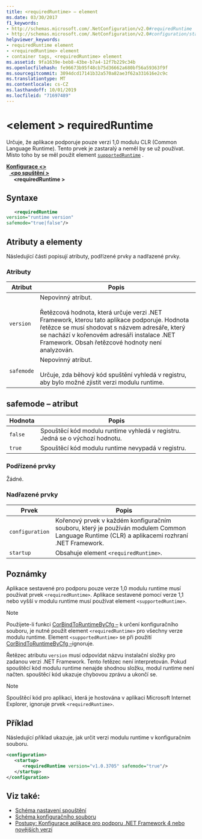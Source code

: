 ```yaml
---
title: <requiredRuntime> – element
ms.date: 03/30/2017
f1_keywords:
- http://schemas.microsoft.com/.NetConfiguration/v2.0#requiredRuntime
- http://schemas.microsoft.com/.NetConfiguration/v2.0#configuration/startup/requiredRuntime
helpviewer_keywords:
- requiredRuntime element
- <requiredRuntime> element
- container tags, <requiredRuntime> element
ms.assetid: 9fa1639e-beb8-43be-b7a4-12f7b229c34b
ms.openlocfilehash: fe96673b95f48cb75d36662a680bf56a59363f9f
ms.sourcegitcommit: 3094dcd17141b32a570a82ae3f62a331616e2c9c
ms.translationtype: MT
ms.contentlocale: cs-CZ
ms.lasthandoff: 10/01/2019
ms.locfileid: "71697489"
---
```

# <a name="requiredruntime-element"></a>\<element > requiredRuntime

Určuje, že aplikace podporuje pouze verzi 1,0 modulu CLR (Common Language Runtime). Tento prvek je zastaralý a neměl by se už používat. Místo toho by se měl použít element [`supportedRuntime`](supportedruntime-element.md) .

[**Konfigurace \<>** ](../configuration-element.md)  
&nbsp;&nbsp;[ **\<po spuštění >** ](startup-element.md)  
&nbsp;&nbsp;&nbsp;&nbsp; **\<requiredRuntime >**  

## <a name="syntax"></a>Syntaxe

```xml
   <requiredRuntime  
version="runtime version"
safemode="true|false"/>
```

## <a name="attributes-and-elements"></a>Atributy a elementy

Následující části popisují atributy, podřízené prvky a nadřazené prvky.

### <a name="attributes"></a>Atributy

|Atribut|Popis|
|---------------|-----------------|
|`version`|Nepovinný atribut.<br /><br /> Řetězcová hodnota, která určuje verzi .NET Framework, kterou tato aplikace podporuje. Hodnota řetězce se musí shodovat s názvem adresáře, který se nachází v kořenovém adresáři instalace .NET Framework. Obsah řetězcové hodnoty není analyzován.|
|`safemode`|Nepovinný atribut.<br /><br /> Určuje, zda běhový kód spuštění vyhledá v registru, aby bylo možné zjistit verzi modulu runtime.|

## <a name="safemode-attribute"></a>safemode – atribut

|Hodnota|Popis|
|-----------|-----------------|
|`false`|Spouštěcí kód modulu runtime vyhledá v registru. Jedná se o výchozí hodnotu.|
|`true`|Spouštěcí kód modulu runtime nevypadá v registru.|

### <a name="child-elements"></a>Podřízené prvky

Žádné.

### <a name="parent-elements"></a>Nadřazené prvky

|Prvek|Popis|
|-------------|-----------------|
|`configuration`|Kořenový prvek v každém konfiguračním souboru, který je používán modulem Common Language Runtime (CLR) a aplikacemi rozhraní .NET Framework.|
|`startup`|Obsahuje element `<requiredRuntime>`.|

## <a name="remarks"></a>Poznámky
 Aplikace sestavené pro podporu pouze verze 1,0 modulu runtime musí používat prvek `<requiredRuntime>`. Aplikace sestavené pomocí verze 1,1 nebo vyšší v modulu runtime musí používat element `<supportedRuntime>`.

> [!NOTE]
> Použijete-li funkci [CorBindToRuntimeByCfg –](../../../unmanaged-api/hosting/corbindtoruntimebycfg-function.md) k určení konfiguračního souboru, je nutné použít element `<requiredRuntime>` pro všechny verze modulu runtime. Element `<supportedRuntime>` se při použití [CorBindToRuntimeByCfg –](../../../unmanaged-api/hosting/corbindtoruntimebycfg-function.md)ignoruje.

 Řetězec atributu `version` musí odpovídat názvu instalační složky pro zadanou verzi .NET Framework. Tento řetězec není interpretován. Pokud spouštěcí kód modulu runtime nenajde shodnou složku, modul runtime není načten. spouštěcí kód ukazuje chybovou zprávu a ukončí se.

> [!NOTE]
> Spouštěcí kód pro aplikaci, která je hostována v aplikaci Microsoft Internet Explorer, ignoruje prvek `<requiredRuntime>`.

## <a name="example"></a>Příklad

Následující příklad ukazuje, jak určit verzi modulu runtime v konfiguračním souboru.

```xml
<configuration>
   <startup>
      <requiredRuntime version="v1.0.3705" safemode="true"/>
   </startup>
</configuration>
```

## <a name="see-also"></a>Viz také:

- [Schéma nastavení spouštění](index.md)
- [Schéma konfiguračního souboru](../index.md)
- [Postupy: Konfigurace aplikace pro podporu .NET Framework 4 nebo novějších verzí](../../../migration-guide/how-to-configure-an-app-to-support-net-framework-4-or-4-5.md)
